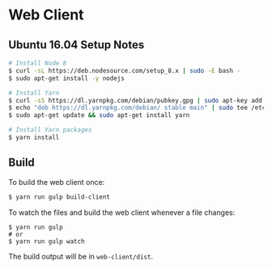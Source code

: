 # Web Client

## Ubuntu 16.04 Setup Notes

```bash
# Install Node 8
$ curl -sL https://deb.nodesource.com/setup_8.x | sudo -E bash -
$ sudo apt-get install -y nodejs

# Install Yarn
$ curl -sS https://dl.yarnpkg.com/debian/pubkey.gpg | sudo apt-key add -
$ echo "deb https://dl.yarnpkg.com/debian/ stable main" | sudo tee /etc/apt/sources.list.d/yarn.list
$ sudo apt-get update && sudo apt-get install yarn

# Install Yarn packages
$ yarn install
```

## Build

To build the web client once:

```bash
$ yarn run gulp build-client
```

To watch the files and build the web client whenever a file changes:

```
$ yarn run gulp
# or
$ yarn run gulp watch
```

The build output will be in `web-client/dist`.
